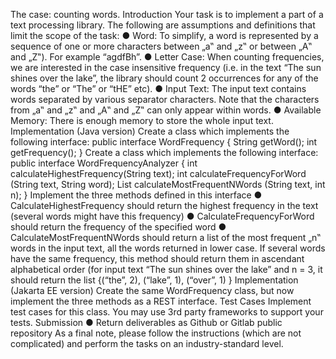 The case: counting words. 
Introduction 
Your task is to implement a part of a text processing library. 
The following are assumptions and definitions that limit the scope of the task: ● Word: To simplify, a word is represented by a sequence of one or more characters between „a‟ and „z‟ or between „A‟ and „Z‟). For example “agdfBh”. 
● Letter Case: When counting frequencies, we are interested in the case insensitive frequency (i.e. in the text “The sun shines over the lake”, the library should count 2 occurrences for any of the words “the” or “The” or “tHE” etc). 
● Input Text: The input text contains words separated by various separator characters. Note that the characters from „a‟ and „z‟ and „A‟ and „Z‟ can only appear within words. 
● Available Memory: There is enough memory to store the whole input text. 
Implementation (Java version) 
Create a class which implements the following interface: 
public interface WordFrequency { 
String getWord(); 
int getFrequency(); 
} 
Create a class which implements the following interface: 
public interface WordFrequencyAnalyzer { 
int calculateHighestFrequency(String text); 
int calculateFrequencyForWord (String text, String word); 
List<WordFrequency> calculateMostFrequentNWords (String text, int n); } 
Implement the three methods defined in this interface 
● CalculateHighestFrequency should return the highest frequency in the text (several words might have this frequency) 
● CalculateFrequencyForWord should return the frequency of the specified word
● CalculateMostFrequentNWords should return a list of the most frequent „n‟ words in the input text, all the words returned in lower case. If several words have the same frequency, this method should return them in ascendant alphabetical order (for input text “The sun shines over the lake” and n = 3, it should return the list {(“the”, 2), (“lake”, 1), (“over”, 1) } 
Implementation (Jakarta EE version) 
Create the same WordFrequency class, but now implement the three methods as a REST interface. 
Test Cases 
Implement test cases for this class. You may use 3rd party frameworks to support your tests. 
Submission 
● Return deliverables as Github or Gitlab public repository 
As a final note, please follow the instructions (which are not complicated) and perform the tasks on an industry-standard level.
